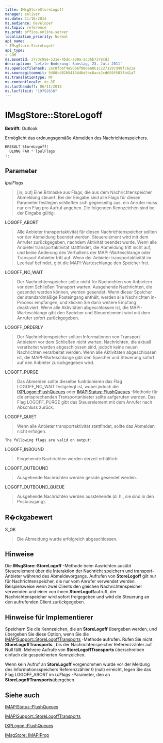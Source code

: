 ```yaml
---
title: IMsgStoreStoreLogoff
manager: soliver
ms.date: 11/16/2014
ms.audience: Developer
ms.topic: reference
ms.prod: office-online-server
localization_priority: Normal
api_name:
- IMsgStore.StoreLogoff
api_type:
- COM
ms.assetid: 3773c98e-531e-4bdc-a39a-2c3bb7378cd3
description: 'Letzte �nderung: Samstag, 23. Juli 2011'
ms.openlocfilehash: 2ac8fb6f4e56b6f086e6061c227120cd49fc621a
ms.sourcegitcommit: 9d60cd82b5413446e5bc8ace2cd689f683fb41a7
ms.translationtype: MT
ms.contentlocale: de-DE
ms.lasthandoff: 06/11/2018
ms.locfileid: "19792638"
---
```

# <a name="imsgstorestorelogoff"></a>IMsgStore::StoreLogoff

  
  
**Betrifft**: Outlook 
  
Ermöglicht das ordnungsgemäße Abmelden des Nachrichtenspeichers.
  
```cpp
HRESULT StoreLogoff(
  ULONG FAR * lpulFlags
);
```

## <a name="parameters"></a>Parameter

 _lpulFlags_
  
> [in, out] Eine Bitmaske aus Flags, die aus dem Nachrichtenspeicher Abmeldung steuert. Bei der Eingabe sind alle Flags für diesen Parameter festlegen schließen sich gegenseitig aus. ein Anrufer muss nur ein Flag pro Aufruf angeben. Die folgenden Kennzeichen sind bei der Eingabe gültig:
    
LOGOFF_ABORT 
  
> Alle Anbieter transportaktivität für diesen Nachrichtenspeicher sollten vor der Abmeldung beendet werden. Steuerelement wird mit dem Anrufer zurückgegeben, nachdem Aktivität beendet wurde. Wenn alle Anbieter transportaktivität stattfindet, die Abmeldung tritt nicht auf, und keine Änderung des Verhaltens der MAPI-Warteschlange oder Transport Anbieter tritt auf. Wenn der Anbieter transportaktivität im Leerlauf befindet, gibt die MAPI-Warteschlange den Speicher frei. 
    
LOGOFF_NO_WAIT 
  
> Der Nachrichtenspeicher sollte nicht für Nachrichten von Anbietern vor dem Schließen Transport warten. Ausgehende Nachrichten, die gesendet werden können, werden gesendet. Wenn dieser Speicher der standardmäßige Posteingang enthält, werden alle Nachrichten in-Process empfangen, und klicken Sie dann weitere Empfang deaktiviert. Wenn alle Aktivitäten abgeschlossen ist, die MAPI-Warteschlange gibt den Speicher und Steuerelement wird mit dem Anrufer sofort zurückgegeben. 
    
LOGOFF_ORDERLY 
  
> Der Nachrichtenspeicher sollten Informationen von Transport Anbietern vor dem Schließen nicht warten. Nachrichten, die aktuell verarbeitet werden abgeschlossen sind, jedoch keine neuen Nachrichten verarbeitet werden. Wenn alle Aktivitäten abgeschlossen ist, die MAPI-Warteschlange gibt den Speicher und Steuerung sofort auf den Anbieter zurückgegeben wird. 
    
LOGOFF_PURGE 
  
> Das Abmelden sollte dieselbe funktionieren das Flag LOGOFF_NO_WAIT festgelegt ist, wobei jedoch die [IXPLogon::FlushQueues](ixplogon-flushqueues.md) oder [IMAPIStatus::FlushQueues](imapistatus-flushqueues.md) -Methode für die entsprechenden Transportanbieter sollte aufgerufen werden. Das Flag LOGOFF_PURGE gibt das Steuerelement mit dem Anrufer nach Abschluss zurück. 
    
LOGOFF_QUIET 
  
> Wenn alle Anbieter transportaktivität stattfindet, sollte das Abmelden nicht erfolgen.
    
    The following flags are valid on output:
    
LOGOFF_INBOUND 
  
> Eingehende Nachrichten werden derzeit erhältlich.
    
LOGOFF_OUTBOUND 
  
> Ausgehende Nachrichten werden gerade gesendet werden.
    
LOGOFF_OUTBOUND_QUEUE 
  
> Ausgehende Nachrichten werden ausstehende (d. h., sie sind in den Postausgang).
    
## <a name="return-value"></a>R�ckgabewert

S_OK 
  
> Die Abmeldung wurde erfolgreich abgeschlossen.
    
## <a name="remarks"></a>Hinweise

Die **IMsgStore::StoreLogoff** -Methode beim Ausrichten ausübt Steuerelement über die Interaktion der Nachricht speichern und transport-Anbieter während des Abmeldevorgangs. Aufrufen von **StoreLogoff** gilt nur für Nachrichtenspeicher, die nur vom Anrufer verwendet werden. Beispielsweise wenn zwei Clients den gleichen Nachrichtenspeicher verwenden und einer von ihnen **StoreLogoff**aufruft, der Nachrichtenspeicher wird sofort freigegeben und wird die Steuerung an den aufrufenden Client zurückgegeben.
  
## <a name="notes-to-implementers"></a>Hinweise für Implementierer

Speichern Sie die Kennzeichen, die an **StoreLogoff** übergeben werden, und übergeben Sie diese Option, wenn Sie die [IMAPISupport::StoreLogoffTransports](imapisupport-storelogofftransports.md) -Methode aufrufen. Rufen Sie nicht **StoreLogoffTransports** , bis der Nachrichtenspeicher Referenzzähler auf Null fällt. Mehrere Aufrufe von **StoreLogoffTransports** überschreiben einfach die gespeicherten Kennzeichen. 
  
Wenn kein Aufruf an **StoreLogoff** vorgenommen wurde vor der Meldung des Informationsspeichers Referenzzähler 0 (null) erreicht, legen Sie das Flag LOGOFF_ABORT im _UlFlags_ -Parameter, den an **StoreLogoffTransports**übergeben.
  
## <a name="see-also"></a>Siehe auch



[IMAPIStatus::FlushQueues](imapistatus-flushqueues.md)
  
[IMAPISupport::StoreLogoffTransports](imapisupport-storelogofftransports.md)
  
[IXPLogon::FlushQueues](ixplogon-flushqueues.md)
  
[IMsgStore: IMAPIProp](imsgstoreimapiprop.md)

